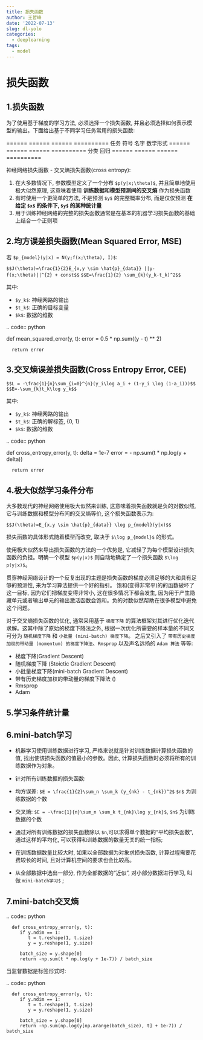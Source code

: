 ```yaml
---
title: 损失函数
author: 王哲峰
date: '2022-07-13'
slug: dl-yolo
categories:
  - deeplearning
tags:
  - model
---
```


损失函数
===============

1.损失函数
------------------------------------------------------

为了使用基于梯度的学习方法, 必须选择一个损失函数, 并且必须选择如何表示模型的输出。下面给出基于不同学习任务常用的损失函数:

====== ====== ====== ==========
任务    符号    名字    数学形式
====== ====== ====== ==========
分类
回归
====== ====== ====== ==========

神经网络损失函数 - 交叉熵损失函数(cross entropy):

   1. 在大多数情况下, 参数模型定义了一个分布 `$p(y|x;\theta)$`, 并且简单地使用极大似然原理, 这意味着使用 **训练数据和模型预测间的交叉熵** 作为损失函数
   2. 有时使用一个更简单的方法, 不是预测 `$y$` 的完整概率分布, 而是仅仅预测 **在给定 `$x$` 的条件下, `$y$` 的某种统计量**
   3. 用于训练神经网络的完整的损失函数通常是在基本的机器学习损失函数的基础上结合一个正则项

2.均方误差损失函数(Mean Squared Error, MSE)
------------------------------------------------------

若 `$p_{model}(y|x) = N(y;f(x;\theta), I)$`:

   
`$$J(\theta)=\frac{1}{2}E_{x,y \sim \hat{p}_{data}} ||y-f(x;\theta)||^{2} + const$$`
`$$E=\frac{1}{2} \sum_{k}(y_k-t_k)^2$$`

其中:

- `$y_k$`: 神经网路的输出
- `$t_k$`: 正确的目标变量
- `$k$`: 数据的维数

.. code:: python

   def mean_squared_error(y, t):
      error = 0.5 * np.sum((y - t) ** 2)

      return error


3.交叉熵误差损失函数(Cross Entropy Error, CEE)
------------------------------------------------------
      
`$$L = -\frac{1}{n}\sum_{i=0}^{n}(y_i\log a_i + (1-y_i \log (1-a_i)))$$`
`$$E=-\sum_{k}t_k\log y_k$$`

其中:

- `$y_k$`: 神经网路的输出
- `$t_k$`: 正确的解标签, {0, 1}
- `$k$`: 数据的维数

.. code:: python

   def cross_entropy_error(y, t):
      delta = 1e-7
      error = - np.sum(t * np.log(y + delta))

      return error

4.极大似然学习条件分布
------------------------------------------------------

大多数现代的神经网络使用极大似然来训练, 这意味着损失函数就是负的对数似然, 它与训练数据和模型分布间的交叉熵等价, 这个损失函数表示为:

`$$J(\theta)=E_{x,y \sim \hat{p}_{data}} \log p_{model}(y|x)$$`

损失函数的具体形式随着模型而改变, 取决于 `$\log p_{model}$` 的形式。

使用极大似然来导出损失函数的方法的一个优势是, 它减轻了为每个模型设计损失函数的负担。明确一个模型
`$p(y|x)$` 则自动地确定了一个损失函数 `$\log p(y|x)$`。

贯穿神经网络设计的一个反复出现的主题是损失函数的梯度必须足够的大和具有足够的预测性, 来为学习算法提供一个好的指引。
饱和(变得非常平)的的函数破坏了这一目标, 因为它们把梯度变得非常小, 这在很多情况下都会发生, 
因为用于产生隐藏单元或者输出单元的输出激活函数会饱和。负的对数似然帮助在很多模型中避免这个问题。

对于交叉熵损失函数的优化, 通常采用基于 `梯度下降` 的算法框架对其进行优化迭代求解。这其中除了原始的梯度下降法之外, 
根据一次优化所需要的样本量的不同又可分为 `随机梯度下降` 和 `小批量 (mini-batch) 梯度下降`。
之后又引入了 `带有历史梯度加权的带动量 (momentum) 的梯度下降法`、`Rmsprop` 以及声名远扬的 `Adam 算法` 等等:

 - 梯度下降(Gradient Descent)
 - 随机梯度下降 (Stoictic Gradient Descent)
 - 小批量梯度下降(mini-batch Gradient Descent)
 - 带有历史梯度加权的带动量的梯度下降法 ()
 - Rmsprop
 - Adam

5.学习条件统计量
------------------------------------------------------

6.mini-batch学习
------------------------------------------------------

   - 机器学习使用训练数据进行学习, 严格来说就是针对训练数据计算损失函数的值, 找出使该损失函数的值最小的参数。因此, 计算损失函数时必须将所有的训练数据作为对象。

   - 针对所有训练数据的损失函数:

   - 均方误差: `$E = \frac{1}{2}\sum_n \sum_k (y_{nk} - t_{nk})^2$`
      `$n$` 为训练数据的个数

   - 交叉熵: `$E = -\frac{1}{n}\sum_n \sum_k t_{nk}\log y_{nk}$`,
      `$n$` 为训练数据的个数

   - 通过对所有训练数据的损失函数除以
      `$n`,可以求得单个数据的“平均损失函数”, 通过这样的平均化, 可以获得和训练数据的数量无关的统一指标; 

   - 在训练数据数量比较大时, 如果以全部数据为对象求损失函数, 计算过程需要花费较长的时间, 且对计算机空间的要求也会比较高。

   - 从全部数据中选出一部分, 作为全部数据的“近似”, 对小部分数据进行学习, 叫做 `mini-batch学习$` ; 


7.mini-batch交叉熵
------------------------------------------------------

   .. code:: python

      def cross_entropy_error(y, t):
         if y.ndim == 1:
            t = t.reshape(1, t.size)
            y = y.reshape(1, y.size)

         batch_size = y.shape[0]
         return -np.sum(t * np.log(y + 1e-7)) / batch_size

当监督数据是标签形式时:

   .. code:: python

      def cross_entropy_error(y, t):
         if y.ndim == 1:
            t = t.reshape(1, t.size)
            y = y.reshape(1, y.size)

         batch_size = y.shape[0]
         return -np.sum(np.log(y[np.arange(batch_size), t] + 1e-7)) / batch_size
